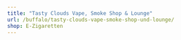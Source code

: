 ```yaml
---
title: "Tasty Clouds Vape, Smoke Shop & Lounge"
url: /buffalo/tasty-clouds-vape-smoke-shop-und-lounge/
shop: E-Zigaretten
---
```

